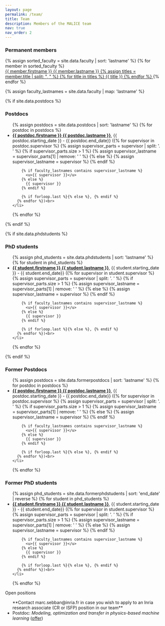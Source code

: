 ```yaml
---
layout: page
permalink: /team/
title: Team
description: Members of the MALICE team
nav: true
nav_order: 2
---
```


<h3>Permanent members</h3>

<div id="asgrey" style="position: absolute; width:0; height:0; margin:0;overflow: hidden;">test</div>
<div class="peoplebox">
  <style>
    .peoplebox .arrivingsoon,
    #asgrey:target ~ .peoplebox .face
    { filter: saturate(0%); }
    .person:hover .face
    { filter: contrast(130%) saturate(0%); }
  </style>
  {% assign sorted_faculty = site.data.faculty | sort: 'lastname' %}
  {% for member in sorted_faculty %}
    <a class="person {{ member.class }}" href="{{ member.url }}" target="_blank">
      <div class="face" style="--face: url({{site.url}}/assets/img/people/{{ member.photo }})"></div>
      <span class="who"><span>{{ member.firstname }}</span> <span class="lastname">{{ member.lastname }}</span></span>
      {% assign titles = member.title | split: ", " %}
      {% for title in titles %}
        <span class="title">{{ title }}</span>
      {% endfor %}
    </a>
  {% endfor %}
</div>

<!--ul>
  {% assign sorted_faculty = site.data.faculty | sort: 'lastname' %}
  {% for member in sorted_faculty %}
    <li>
      <strong><a href="{{ member.url }}" target="_blank">{{ member.firstname }} {{ member.lastname }}</a></strong>,
      {{ member.title }}
    </li>
  {% endfor %}
</ul-->

{% assign faculty_lastnames = site.data.faculty | map: 'lastname' %}


{% if site.data.postdocs %}
<h3>Postdocs</h3>

<ul>
  {% assign postdocs = site.data.postdocs | sort: 'lastname' %}
  {% for postdoc in postdocs %}
    <li>
      <strong><a href="{{ postdoc.url }}" target="_blank">{{ postdoc.firstname }} {{ postdoc.lastname }}</a></strong>,
      {{ postdoc.starting_date }} - {{ postdoc.end_date}}
      ({% for supervisor in postdoc.supervisor %}
        {% assign supervisor_parts = supervisor | split: '. ' %}
        {% if supervisor_parts.size > 1 %}
          {% assign supervisor_lastname = supervisor_parts[1] | remove: ' ' %}
        {% else %}
          {% assign supervisor_lastname = supervisor %}
        {% endif %}
        
        {% if faculty_lastnames contains supervisor_lastname %}
          <u>{{ supervisor }}</u>
        {% else %}
          {{ supervisor }}
        {% endif %}
        
        {% if forloop.last %}{% else %}, {% endif %}
      {% endfor %})<br>
    </li>
  {% endfor %}
</ul>
{% endif %}


{% if site.data.phdstudents %}
<h3>PhD students</h3>

<ul>
  {% assign phd_students = site.data.phdstudents | sort: 'lastname' %}
  {% for student in phd_students %}
    <li>
      <strong><a href="{{ student.url }}" target="_blank">{{ student.firstname }} {{ student.lastname }}</a></strong>,
      {{ student.starting_date }} - {{ student.end_date}}
      ({% for supervisor in student.supervisor %}
        {% assign supervisor_parts = supervisor | split: '. ' %}
        {% if supervisor_parts.size > 1 %}
          {% assign supervisor_lastname = supervisor_parts[1] | remove: ' ' %}
        {% else %}
          {% assign supervisor_lastname = supervisor %}
        {% endif %}
        
        {% if faculty_lastnames contains supervisor_lastname %}
          <u>{{ supervisor }}</u>
        {% else %}
          {{ supervisor }}
        {% endif %}
        
        {% if forloop.last %}{% else %}, {% endif %}
      {% endfor %})<br>
    </li>
  {% endfor %}
</ul>
{% endif %}

<h3>Former Postdocs</h3>

<ul>
  {% assign postdocs = site.data.formerpostdocs | sort: 'lastname' %}
  {% for postdoc in postdocs %}
    <li>
      <strong><a href="{{ postdoc.url }}" target="_blank">{{ postdoc.firstname }} {{ postdoc.lastname }}</a></strong>,
      {{ postdoc.starting_date }} - {{ postdoc.end_date}}
      ({% for supervisor in postdoc.supervisor %}
        {% assign supervisor_parts = supervisor | split: '. ' %}
        {% if supervisor_parts.size > 1 %}
          {% assign supervisor_lastname = supervisor_parts[1] | remove: ' ' %}
        {% else %}
          {% assign supervisor_lastname = supervisor %}
        {% endif %}
        
        {% if faculty_lastnames contains supervisor_lastname %}
          <u>{{ supervisor }}</u>
        {% else %}
          {{ supervisor }}
        {% endif %}
        
        {% if forloop.last %}{% else %}, {% endif %}
      {% endfor %})<br>
    </li>
  {% endfor %}
</ul>

<h3>Former PhD students</h3>

<ul>
  {% assign phd_students = site.data.formerphdstudents | sort: 'end_date' | reverse %}
  {% for student in phd_students %}
    <li>
      <strong><a href="{{ student.url }}" target="_blank">{{ student.firstname }} {{ student.lastname }}</a></strong>,
      {{ student.starting_date }} - {{ student.end_date}}
      ({% for supervisor in student.supervisor %}
        {% assign supervisor_parts = supervisor | split: '. ' %}
        {% if supervisor_parts.size > 1 %}
          {% assign supervisor_lastname = supervisor_parts[1] | remove: ' ' %}
        {% else %}
          {% assign supervisor_lastname = supervisor %}
        {% endif %}
        
        {% if faculty_lastnames contains supervisor_lastname %}
          <u>{{ supervisor }}</u>
        {% else %}
          {{ supervisor }}
        {% endif %}
        
        {% if forloop.last %}{% else %}, {% endif %}
      {% endfor %})<br>
    </li>
  {% endfor %}
</ul>



<div class="danger-box-titled">
<span class="title">Open positions</span>
<ul>
**Contact marc.sebban@inria.fr in case you wish to apply to an Inria research associate (CR or ISFP) position in our team**
<li>Postdoc: <em>Modeling, optimization and transfer in physics-based machine learning</em> (<a href="https://jordan-frecon.com/download/postdoc/2024-Postdoc-LabHC-PhysicsML.pdf">offer</a>)</li>
</ul>
</div>


